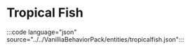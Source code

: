# Tropical Fish

:::code language="json" source="../../VanilliaBehaviorPack/entities/tropicalfish.json":::
